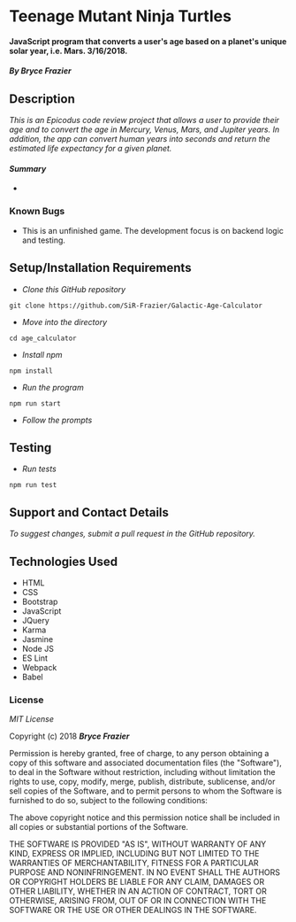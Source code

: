 # Teenage Mutant Ninja Turtles

#### JavaScript program that converts a user's age based on a planet's unique solar year, i.e. Mars. 3/16/2018.

#### _By Bryce Frazier_

## Description
_This is an Epicodus code review project that allows a user to provide their age and to convert the age in Mercury, Venus, Mars, and Jupiter years. In addition, the app can convert human years into seconds and return the estimated life expectancy for a given planet._

#### _Summary_
* 

### Known Bugs
* This is an unfinished game.  The development focus is on backend logic and testing.  


## Setup/Installation Requirements

* _Clone this GitHub repository_

```
git clone https://github.com/SiR-Frazier/Galactic-Age-Calculator
```

* _Move into the directory_

```
cd age_calculator
```

* _Install npm_

```
npm install
```
* _Run the program_

```
npm run start
```
* _Follow the prompts_

## Testing

* _Run tests_

```
npm run test
```

## Support and Contact Details

_To suggest changes, submit a pull request in the GitHub repository._

## Technologies Used

* HTML
* CSS
* Bootstrap
* JavaScript
* JQuery
* Karma
* Jasmine
* Node JS
* ES Lint
* Webpack
* Babel

### License

*MIT License*

Copyright (c) 2018 **_Bryce Frazier_**

Permission is hereby granted, free of charge, to any person obtaining a copy
of this software and associated documentation files (the "Software"), to deal
in the Software without restriction, including without limitation the rights
to use, copy, modify, merge, publish, distribute, sublicense, and/or sell
copies of the Software, and to permit persons to whom the Software is
furnished to do so, subject to the following conditions:

The above copyright notice and this permission notice shall be included in all
copies or substantial portions of the Software.

THE SOFTWARE IS PROVIDED "AS IS", WITHOUT WARRANTY OF ANY KIND, EXPRESS OR
IMPLIED, INCLUDING BUT NOT LIMITED TO THE WARRANTIES OF MERCHANTABILITY,
FITNESS FOR A PARTICULAR PURPOSE AND NONINFRINGEMENT. IN NO EVENT SHALL THE
AUTHORS OR COPYRIGHT HOLDERS BE LIABLE FOR ANY CLAIM, DAMAGES OR OTHER
LIABILITY, WHETHER IN AN ACTION OF CONTRACT, TORT OR OTHERWISE, ARISING FROM,
OUT OF OR IN CONNECTION WITH THE SOFTWARE OR THE USE OR OTHER DEALINGS IN THE
SOFTWARE.
